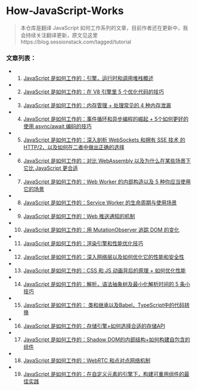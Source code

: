 # How-JavaScript-Works

> 本仓库是翻译 JavaScript 如何工作系列的文章，目前作者还在更新中，我会持续关注翻译更新，原文见这里https://blog.sessionstack.com/tagged/tutorial

### 文章列表：
- 1. [JavaScript 是如何工作的：引擎，运行时和调用堆栈概述](https://github.com/fe-doc/How-JavaScript-Works/blob/master/docs/How%20JavaScript%20works-%E5%BC%95%E6%93%8E%EF%BC%8C%E8%BF%90%E8%A1%8C%E6%97%B6%E5%92%8C%E8%B0%83%E7%94%A8%E5%A0%86%E6%A0%88%E6%A6%82%E8%BF%B0.md)
- 2. [JavaScript 是如何工作的：在 V8 引擎里 5 个优化代码的技巧](https://github.com/fe-doc/How-JavaScript-Works/blob/master/docs/How%20JavaScript%20works-%E5%9C%A8%20V8%20%E5%BC%95%E6%93%8E%E9%87%8C%205%20%E4%B8%AA%E4%BC%98%E5%8C%96%E4%BB%A3%E7%A0%81%E7%9A%84%E6%8A%80%E5%B7%A7.md)
- 3. [JavaScript 是如何工作的：内存管理 + 处理常见的 4 种内存泄漏](https://github.com/fe-doc/How-JavaScript-Works/blob/master/docs/How%20JavaScript%20works-%E5%86%85%E5%AD%98%E7%AE%A1%E7%90%86%20+%20%E5%A4%84%E7%90%86%E5%B8%B8%E8%A7%81%E7%9A%84%204%20%E7%A7%8D%E5%86%85%E5%AD%98%E6%B3%84%E6%BC%8F.md)
- 4. [JavaScript 是如何工作的：事件循环和异步编程的崛起 + 5个如何更好的使用 async/await 编码的技巧](https://github.com/fe-doc/How-JavaScript-Works/blob/master/docs/How%20JavaScript%20works-%E4%BA%8B%E4%BB%B6%E5%BE%AA%E7%8E%AF%E5%92%8C%E5%BC%82%E6%AD%A5%E7%BC%96%E7%A8%8B%E7%9A%84%E5%B4%9B%E8%B5%B7%20+%205%E4%B8%AA%E5%A6%82%E4%BD%95%E6%9B%B4%E5%A5%BD%E7%9A%84%E4%BD%BF%E7%94%A8%20async:await%20%E7%BC%96%E7%A0%81%E7%9A%84%E6%8A%80%E5%B7%A7.md)
- 5. [JavaScript 是如何工作的：深入剖析 WebSockets 和拥有 SSE 技术 的 HTTP/2，以及如何在二者中做出正确的选择](https://github.com/fe-doc/How-JavaScript-Works/blob/master/docs/How%20JavaScript%20works-%E6%B7%B1%E5%85%A5%E5%89%96%E6%9E%90%20WebSockets%20%E5%92%8C%E6%8B%A5%E6%9C%89%20SSE%20%E6%8A%80%E6%9C%AF%20%E7%9A%84%20HTTP:2%EF%BC%8C%E4%BB%A5%E5%8F%8A%E5%A6%82%E4%BD%95%E5%9C%A8%E4%BA%8C%E8%80%85%E4%B8%AD%E5%81%9A%E5%87%BA%E6%AD%A3%E7%A1%AE%E7%9A%84%E9%80%89%E6%8B%A9.md)
- 6. [JavaScript 是如何工作的：对比 WebAssembly 以及为什么在某些场景下它比 JavaScript 更合适](https://github.com/fe-doc/How-JavaScript-Works/blob/master/docs/How%20JavaScript%20works-%E5%AF%B9%E6%AF%94%20WebAssembly%20+%20%E4%B8%BA%E4%BB%80%E4%B9%88%E5%9C%A8%E6%9F%90%E4%BA%9B%E5%9C%BA%E6%99%AF%E4%B8%8B%E5%AE%83%E6%AF%94%20JavaScript%20%E6%9B%B4%E5%90%88%E9%80%82.md)
- 7. [JavaScript 是如何工作的：Web Worker 的内部构造以及 5 种你应当使用它的场景](https://github.com/fe-doc/How-JavaScript-Works/blob/master/docs/How%20JavaScript%20works-Web%20Worker%20%E7%9A%84%E5%86%85%E9%83%A8%E6%9E%84%E9%80%A0%E4%BB%A5%E5%8F%8A%205%20%E7%A7%8D%E4%BD%A0%E5%BA%94%E5%BD%93%E4%BD%BF%E7%94%A8%E5%AE%83%E7%9A%84%E5%9C%BA%E6%99%AF.md)
- 8. [JavaScript 是如何工作的：Service Worker 的生命周期与使用场景](https://github.com/fe-doc/How-JavaScript-Works/blob/master/docs/How%20JavaScript%20works-Service%20Worker%20%E7%9A%84%E7%94%9F%E5%91%BD%E5%91%A8%E6%9C%9F%E4%B8%8E%E4%BD%BF%E7%94%A8%E5%9C%BA%E6%99%AF.md)
- 9. [JavaScript 是如何工作的：Web 推送通知的机制](https://github.com/fe-doc/How-JavaScript-Works/blob/master/docs/How%20JavaScript%20works-Web%20%E6%8E%A8%E9%80%81%E9%80%9A%E7%9F%A5%E7%9A%84%E6%9C%BA%E5%88%B6.md)
- 10. [JavaScript 是如何工作的：用 MutationObserver 追踪 DOM 的变化](https://github.com/fe-doc/How-JavaScript-Works/blob/master/docs/How%20JavaScript%20works-%E7%94%A8%20MutationObserver%20%E8%BF%BD%E8%B8%AA%20DOM%20%E7%9A%84%E5%8F%98%E5%8C%96.md)
- 11. [JavaScript 是如何工作的：渲染引擎和性能优化技巧](https://github.com/fe-doc/How-JavaScript-Works/blob/master/docs/How%20JavaScript%20works-%E6%B8%B2%E6%9F%93%E5%BC%95%E6%93%8E%E5%92%8C%E6%80%A7%E8%83%BD%E4%BC%98%E5%8C%96%E6%8A%80%E5%B7%A7.md)
- 12. [JavaScript 是如何工作的：深入网络层以及如何优化它的性能和安全性](https://github.com/fe-doc/How-JavaScript-Works/blob/master/docs/How%20JavaScript%20works-%E6%B7%B1%E5%85%A5%E7%BD%91%E7%BB%9C%E5%B1%82%20+%20%E5%A6%82%E4%BD%95%E4%BC%98%E5%8C%96%E6%80%A7%E8%83%BD%E5%92%8C%E5%AE%89%E5%85%A8.md)
- 13. [JavaScript 是如何工作的：CSS 和 JS 动画背后的原理 + 如何优化性能](https://github.com/fe-doc/How-JavaScript-Works/blob/master/docs/How%20JavaScript%20works-CSS%20%E5%92%8C%20JS%20%E5%8A%A8%E7%94%BB%E8%83%8C%E5%90%8E%E7%9A%84%E5%8E%9F%E7%90%86%20+%20%E5%A6%82%E4%BD%95%E4%BC%98%E5%8C%96%E6%80%A7%E8%83%BD.md)
- 14. [JavaScript 是如何工作的：解析，语法抽象树及最小化解析时间的 5 条小技巧](https://github.com/fe-doc/How-JavaScript-Works/blob/master/docs/How%20JavaScript%20works-%E8%A7%A3%E6%9E%90%EF%BC%8C%E8%AF%AD%E6%B3%95%E6%8A%BD%E8%B1%A1%E6%A0%91%E5%8F%8A%E6%9C%80%E5%B0%8F%E5%8C%96%E8%A7%A3%E6%9E%90%E6%97%B6%E9%97%B4%E7%9A%84%205%20%E6%9D%A1%E5%B0%8F%E6%8A%80%E5%B7%A7.md)
- 15. [JavaScript 是如何工作的： 类和继承以及Babel，TypeScript中的代码转换](https://github.com/fe-doc/How-JavaScript-Works/blob/master/docs/How%20JavaScript%20works-%E7%B1%BB%E5%92%8C%E7%BB%A7%E6%89%BF%E4%BB%A5%E5%8F%8ABabel%EF%BC%8CTypeScript%E4%B8%AD%E7%9A%84%E4%BB%A3%E7%A0%81%E8%BD%AC%E6%8D%A2.md)
- 16. [JavaScript 是如何工作的：存储引擎+如何选择合适的存储API](https://github.com/fe-doc/How-JavaScript-Works/blob/master/docs/How%20JavaScript%20works-%E5%AD%98%E5%82%A8%E5%BC%95%E6%93%8E+%E5%A6%82%E4%BD%95%E9%80%89%E6%8B%A9%E5%90%88%E9%80%82%E7%9A%84%E5%AD%98%E5%82%A8API.md)
- 17. [JavaScript 是如何工作的：Shadow DOM的内部结构+如何构建自包含的组件](https://github.com/fe-doc/How-JavaScript-Works/blob/master/docs/How%20JavaScript%20works-Shadow%20DOM%E7%9A%84%E5%86%85%E9%83%A8%E7%BB%93%E6%9E%84+%E5%A6%82%E4%BD%95%E6%9E%84%E5%BB%BA%E8%87%AA%E5%8C%85%E5%90%AB%E7%9A%84%E7%BB%84%E4%BB%B6.md)
- 18. [JavaScript 是如何工作的：WebRTC 和点对点网络机制](https://github.com/fe-doc/How-JavaScript-Works/blob/master/docs/How%20JavaScript%20works-WebRTC%20%E5%92%8C%E7%82%B9%E5%AF%B9%E7%82%B9%E7%BD%91%E7%BB%9C%E6%9C%BA%E5%88%B6.md)
- 19. [JavaScript 是如何工作的：在自定义元素的引擎下，构建可重用组件的最佳实践](https://github.com/fe-doc/How-JavaScript-Works/blob/master/docs/How%20JavaScript%20works-%E5%9C%A8%E8%87%AA%E5%AE%9A%E4%B9%89%E5%85%83%E7%B4%A0%E7%9A%84%E5%BC%95%E6%93%8E%E4%B8%8B%EF%BC%8C%E6%9E%84%E5%BB%BA%E5%8F%AF%E9%87%8D%E7%94%A8%E7%BB%84%E4%BB%B6%E7%9A%84%E6%9C%80%E4%BD%B3%E5%AE%9E%E8%B7%B5.md)
